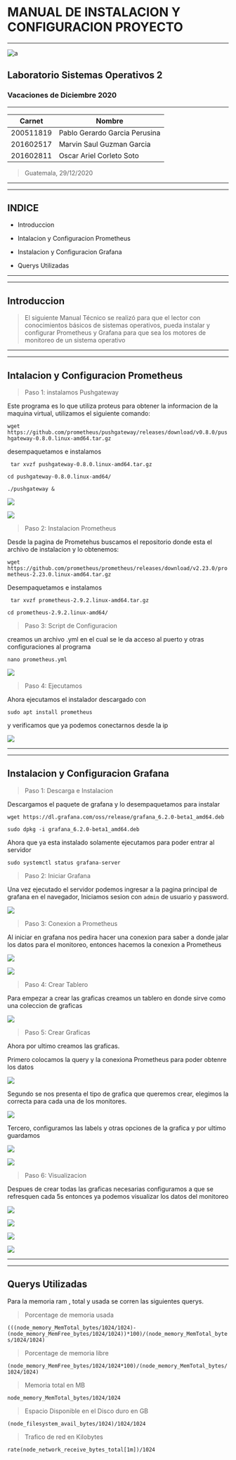 # MANUAL DE INSTALACION Y CONFIGURACION PROYECTO
---
![a](./images/Logo.png)
## Laboratorio Sistemas Operativos 2
### Vacaciones de Diciembre 2020
---

| Carnet | Nombre |
| ------ | ------ |
|200511819     |     Pablo Gerardo Garcia Perusina |
|201602517     |     Marvin Saul Guzman Garcia|
|201602811     |     Oscar Ariel Corleto Soto|



> Guatemala, 29/12/2020

---
---
## INDICE

- Introduccion

- Intalacion y Configuracion Prometheus

- Instalacion y Configuracion Grafana

- Querys Utilizadas

---
---
## Introduccion

> El siguiente Manual Técnico se realizó para que el lector con conocimientos básicos de sistemas operativos, pueda instalar y configurar Prometheus y Grafana para que sea los motores de monitoreo de un sistema operativo

---
---
## Intalacion y Configuracion Prometheus

> Paso 1: instalamos Pushgateway

Este programa es lo que utiliza proteus para obtener la informacion de la maquina virtual, utilizamos el siguiente comando:

`wget https://github.com/prometheus/pushgateway/releases/download/v0.8.0/pushgateway-0.8.0.linux-amd64.tar.gz`

desempaquetamos e instalamos

` tar xvzf pushgateway-0.8.0.linux-amd64.tar.gz`

` cd pushgateway-0.8.0.linux-amd64/   `

` ./pushgateway & `

![](./images/pr1.jpg)

![](./images/pr4.jpg)

>Paso 2: Instalacion Prometheus

Desde la pagina de Prometehus buscamos el repositorio donde esta el archivo de instalacion y lo obtenemos:

` wget https://github.com/prometheus/prometheus/releases/download/v2.23.0/prometheus-2.23.0.linux-amd64.tar.gz `

Desempaquetamos e instalamos

` tar xvzf prometheus-2.9.2.linux-amd64.tar.gz`

` cd prometheus-2.9.2.linux-amd64/  `

>Paso 3: Script de Configuracion

creamos un archivo .yml en el cual se le da acceso al puerto y otras configuraciones al programa

`nano prometheus.yml`

![](./images/pr2.jpg)

>Paso 4: Ejecutamos

Ahora ejecutamos el instalador descargado con

`sudo apt install prometheus`

y verificamos que ya podemos conectarnos desde la ip

![](./images/pr3.jpg)

---
---
## Instalacion y Configuracion Grafana

>Paso 1: Descarga e Instalacion

Descargamos el paquete de grafana y lo desempaquetamos para instalar

`wget https://dl.grafana.com/oss/release/grafana_6.2.0-beta1_amd64.deb`

`sudo dpkg -i grafana_6.2.0-beta1_amd64.deb`

Ahora que ya esta instalado solamente ejecutamos para poder entrar al servidor

`sudo systemctl status grafana-server`

>Paso 2: Iniciar Grafana

Una vez ejecutado el servidor podemos ingresar a la pagina principal de grafana en el navegador, Iniciamos sesion con `admin` de usuario y password.

![](./images/pr5.jpg)

> Paso 3: Conexion a Prometheus

Al iniciar en grafana nos pedira hacer una conexion para saber a donde jalar los datos para el monitoreo, entonces hacemos la conexion a Prometheus

![](./images/conectar.jpg)

![](./images/conectar2.jpg)

>Paso 4: Crear Tablero

Para empezar a crear las graficas creamos un tablero en donde sirve como una coleccion de graficas

 ![](./images/crearpanel.jpg)

>Paso 5: Crear Graficas

Ahora  por ultimo creamos las graficas.

Primero colocamos la query y la conexiona Prometheus para poder obtenre los datos

![](./images/gp2.jpg)

Segundo se nos presenta el tipo de grafica que queremos crear, elegimos la correcta para cada una de los monitores.

![](./images/gp3.jpg)

Tercero, configuramos las labels y otras opciones de la grafica y por ultimo guardamos

![](./images/gp4.jpg)

![](./images/pg5.jpg)

>Paso 6: Visualizacion

Despues de crear todas las graficas necesarias configuramos a que se refresquen cada 5s entonces ya podemos visualizar los datos del monitoreo

![](./images/cpu.jpg)

![](./images/ram.jpg)

![](./images/disco.jpg)

![](./images/red.jpg)


---
---
## Querys Utilizadas

Para la memoria ram , total y usada se corren las siguientes querys.

>Porcentage de memoria usada

`(((node_memory_MemTotal_bytes/1024/1024)-(node_memory_MemFree_bytes/1024/1024))*100)/(node_memory_MemTotal_bytes/1024/1024)`

>Porcentage de memoria libre

`(node_memory_MemFree_bytes/1024/1024*100)/(node_memory_MemTotal_bytes/1024/1024)`

>Memoria total en MB

`node_memory_MemTotal_bytes/1024/1024`

>Espacio Disponible en el Disco duro en GB

`(node_filesystem_avail_bytes/1024)/1024/1024`

>Trafico de red en Kilobytes

`rate(node_network_receive_bytes_total[1m])/1024`
